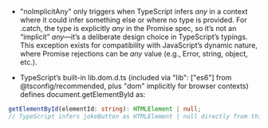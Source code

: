 - "noImplicitAny" only triggers when TypeScript infers *any* in a context where it could infer something else or where no type is provided. For .catch, the type is explicitly *any* in the Promise spec, so it’s not an “implicit” *any*—it’s a deliberate design choice in TypeScript’s typings.
This exception exists for compatibility with JavaScript’s dynamic nature, where Promise rejections can be *any* value (e.g., Error, string, object, etc.).

- TypeScript’s built-in lib.dom.d.ts (included via "lib": ["es6"] from @tsconfig/recommended, plus "dom" implicitly for browser contexts) defines document.getElementById as:

```typescript
getElementById(elementId: string): HTMLElement | null;
// TypeScript infers jokeButton as HTMLElement | null directly from this signature.
```

